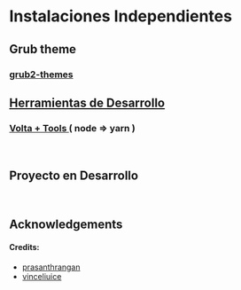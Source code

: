<h1>Instalaciones Independientes</h1>

## Grub theme

<h3><a href="https://github.com/vinceliuice/grub2-themes">grub2-themes</h3>

## Herramientas de Desarrollo

<h3><a href="https://github.com/DaniDeDos/tools-compilation/blob/main/.github/docs/volta_tools/volta_tools.md">Volta + Tools </a>( node => yarn )</h3>

<br>
<h2>Proyecto en Desarrollo</h2>
<br>

<h2>Acknowledgements</h2>
<h4>Credits:</h4>
<ul>
  <li>
  <a target="_blank" rel="noreferrer" href="https://github.com/prasanthrangan/hyprdots">prasanthrangan</a>
</li>
  <li>
  <a target="_blank" rel="noreferrer" href="https://github.com/vinceliuice/grub2-themes">vinceliuice</a>
</li>
</ul>

<!---

<h3><a>Editor de Código</a></h3>

- **VSCode**

## Terminal y Herramientas

### Terminal

- **Kitty**

### Editores de Texto

- **Vim**
- **Neovim**

<h2>Recursos Adicionales</h2>

<h3>Documentación Oficial</h3>
<ul>
  <li><a>Volta</a></li>
  <li><a>Node</a></li>
  <li><a>Yarn</a></li>
</ul>

### Comunidades Online

- **Otra Comunidad**: [Descripción breve y enlace]
- **Otra Comunidad 2**: [Descripción breve y enlace]

### Repositorios Públicos

- **Repo 1**: [Descripción breve y enlace]
- **Repo 2**: [Descripción breve y enlace]

<h2>Referencias Oficliales</h2>
<ul>
  <li><a>Volta</a></li>
  <li><a>Node.js</a></li>
  <li><a>Yarn</a></li>
</ul>

## Recursos Adicionales

### Documentación Oficial

- **Volta**: [Enlace a la documentación oficial de Volta](https://volta.sh/)
- **Node.js**: [Enlace a la documentación oficial de Node.js](https://nodejs.org/en/docs/)
- **Yarn**: [Enlace a la documentación oficial de Yarn](https://yarnpkg.com/getting-started)

### Comunidades Online

- **Otra Comunidad**: [Descripción breve y enlace]
- **Otra Comunidad 2**: [Descripción breve y enlace]

### Repositorios Públicos

- **Repo 1**: [Descripción breve y enlace]
- **Repo 2**: [Descripción breve y enlace]

>

